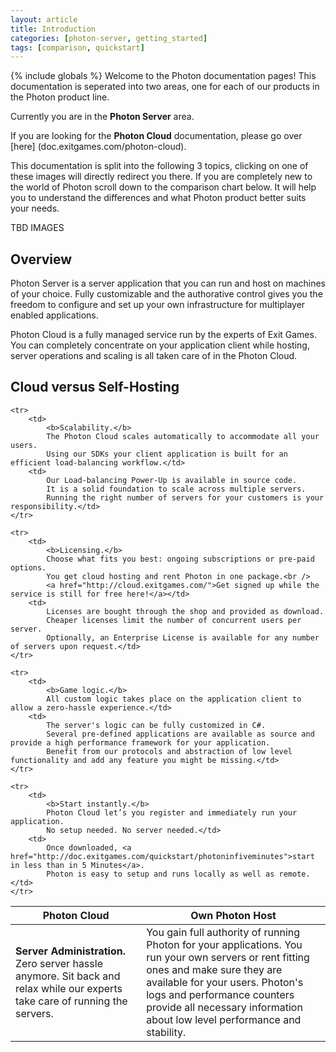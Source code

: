 ```yaml
---
layout: article
title: Introduction
categories: [photon-server, getting_started]
tags: [comparison, quickstart]
---
```

{% include globals %}
Welcome to the Photon documentation pages!
This documentation is seperated into two areas, one for each of our products in the Photon product line.

Currently you are in the <strong>Photon Server</strong> area.

If you are looking for the <strong>Photon Cloud</strong> documentation, please go over [here] (doc.exitgames.com/photon-cloud).

This documentation is split into the following 3 topics, clicking on one of these images will directly redirect you there. If you are completely new to the world of Photon scroll down to the comparison chart below. It will help you to understand the differences and what Photon product better suits your needs.

TBD IMAGES


## Overview

Photon Server is a server application that you can run and host on 
machines of your choice. Fully customizable and the authorative control 
gives you the freedom to configure and set up your own infrastructure 
for multiplayer enabled applications.

Photon Cloud is a fully managed service run by the experts of Exit
Games. You can completely concentrate on your application client while
hosting, server operations and scaling is all taken care of in the
Photon Cloud.

## Cloud versus Self-Hosting

<table>
<thead>
    <tr>
        <th>Photon Cloud</th>
        <th>Own Photon Host</th>
    </tr>
</thead>

<tbody>
    <tr>
        <td>
            <b>Server Administration.</b>
            Zero server hassle anymore.
            Sit back and relax while our experts take care of running the servers.</td>
        <td>
            You gain full authority of running Photon for your applications.
            You run your own servers or rent fitting ones and make sure they are available for your users.
            Photon's logs and performance counters provide all necessary information about low level performance and stability.</td>
    </tr>

    <tr>
        <td>
            <b>Scalability.</b>
            The Photon Cloud scales automatically to accommodate all your users.
            Using our SDKs your client application is built for an efficient load-balancing workflow.</td>
        <td>
            Our Load-balancing Power-Up is available in source code.
            It is a solid foundation to scale across multiple servers.
            Running the right number of servers for your customers is your responsibility.</td>
    </tr>

    <tr>
        <td>
            <b>Licensing.</b>
            Choose what fits you best: ongoing subscriptions or pre-paid options.
            You get cloud hosting and rent Photon in one package.<br />
            <a href="http://cloud.exitgames.com/">Get signed up while the service is still for free here!</a></td>
        <td>
            Licenses are bought through the shop and provided as download.
            Cheaper licenses limit the number of concurrent users per server.
            Optionally, an Enterprise License is available for any number of servers upon request.</td>
    </tr>

    <tr>
        <td>
            <b>Game logic.</b>
            All custom logic takes place on the application client to allow a zero-hassle experience.</td>
        <td>
            The server's logic can be fully customized in C#.
            Several pre-defined applications are available as source and provide a high performance framework for your application.
            Benefit from our protocols and abstraction of low level functionality and add any feature you might be missing.</td>
    </tr>

    <tr>
        <td>
            <b>Start instantly.</b>
            Photon Cloud let’s you register and immediately run your application.
            No setup needed. No server needed.</td>
        <td>
            Once downloaded, <a href="http://doc.exitgames.com/quickstart/photoninfiveminutes">start in less than in 5 Minutes</a>.
            Photon is easy to setup and runs locally as well as remote.</td>
    </tr>
</tbody>
</table>

